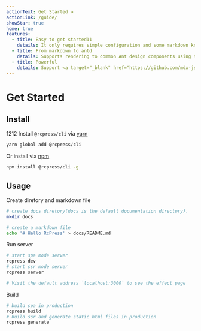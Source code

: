 ```yaml
---
actionText: Get Started →
actionLink: /guide/
showStar: true
home: true
features:
  - title: Easy to get started11
    details: It only requires simple configuration and some markdown knowledge to get started quickly, users who are familiar with <a href="https://rcpress.vuejs.org/">Vuepress </a> are more comfortable to use
  - title: From markdown to antd
    details: Supports rendering to common Ant design components using the markdown syntax, such as <a href="guide/markdown#prompt-box">Alert</a>
  - title: Powerful
    details: Support <a target="_blank" href="https://github.com/mdx-js/mdx">mdx</a> to support <a href="guide/theme#custom-layout">custom layout</a> (eg custom site header, bottom, homepage, etc.)
---
```


# Get Started

## Install

1212
Install `@rcpress/cli` via [yarn](https://yarnpkg.com)

```bash
yarn global add @rcpress/cli
```

Or install via [npm](https://docs.npmjs.com/cli/install.html)

```bash
npm install @rcpress/cli -g
```

## Usage

Create diretory and markdown file

```bash
# create docs diretory(docs is the default documentation directory).
mkdir docs

# create a markdown file
echo '# Hello RcPress' > docs/README.md

```

Run server

```bash
# start spa mode server
rcpress dev
# start ssr mode server
rcpress server

# Visit the default address `localhost:3000` to see the effect page
```

Build

```bash
# build spa in production
rcpress build
# build ssr and generate static html files in production
rcpress generate
```
